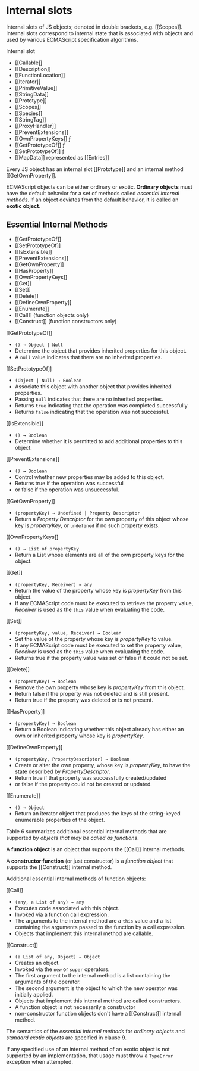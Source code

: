 # Internal slots

Internal slots of JS objects; denoted in double brackets, e.g. [[Scopes]]. Internal slots correspond to internal state that is associated with objects and used by various ECMAScript specification algorithms.

Internal slot
- [[Callable]]
- [[Description]]
- [[FunctionLocation]]
- [[Iterator]]
- [[PrimitiveValue]]
- [[StringData]]
- [[Prototype]]
- [[Scopes]]
- [[Species]]
- [[StringTag]]
- [[ProxyHandler]]
- [[PreventExtensions]]
- [[OwnPropertyKeys]] ƒ
- [[GetPrototypeOf]] ƒ
- [[SetPrototypeOf]] ƒ
- [[MapData]] represented as [[Entries]]


Every JS object has an internal slot [[Prototype]] and an internal method [[GetOwnProperty]].

ECMAScript objects can be either ordinary or exotic. **Ordinary objects** must have the default behavior for a set of methods called *essential internal methods*. If an object deviates from the default behavior, it is called an **exotic object**.

## Essential Internal Methods

- [[GetPrototypeOf]]
- [[SetPrototypeOf]]
- [[IsExtensible]]
- [[PreventExtensions]]
- [[GetOwnProperty]]
- [[HasProperty]]
- [[OwnPropertyKeys]]
- [[Get]]
- [[Set]]
- [[Delete]]
- [[DefineOwnProperty]]
- [[Enumerate]]
- [[Call]]      (function objects only)
- [[Construct]] (function constructors only)



[[GetPrototypeOf]]
- `() → Object | Null`
- Determine the object that provides inherited properties for this object.
- A `null` value indicates that there are no inherited properties.

[[SetPrototypeOf]]
- `(Object | Null) → Boolean`
- Associate this object with another object that provides inherited properties.
- Passing `null` indicates that there are no inherited properties.
- Returns `true` indicating that the operation was completed successfully
- Returns `false` indicating that the operation was not successful.

[[IsExtensible]]
- `() → Boolean`
- Determine whether it is permitted to add additional properties to this object.

[[PreventExtensions]]
- `() → Boolean`
- Control whether new properties may be added to this object.
- Returns true if the operation was successful
- or false if the operation was unsuccessful.

[[GetOwnProperty]]
- `(propertyKey) → Undefined | Property Descriptor`
- Return a *Property Descriptor* for the own property of this object whose key is *propertyKey*, or `undefined` if no such property exists.

[[OwnPropertyKeys]]
- `() → List of propertyKey`
- Return a List whose elements are all of the own property keys for the object.

[[Get]]
- `(propertyKey, Receiver) → any`
- Return the value of the property whose key is *propertyKey* from this object.
- If any ECMAScript code must be executed to retrieve the property value, *Receiver* is used as the `this` value when evaluating the code.

[[Set]]
- `(propertyKey, value, Receiver) → Boolean`
- Set the value of the property whose key is *propertyKey* to value.
- If any ECMAScript code must be executed to set the property value, *Receiver* is used as the `this` value when evaluating the code.
- Returns true if the property value was set or false if it could not be set.

[[Delete]]
- `(propertyKey) → Boolean`
- Remove the own property whose key is *propertyKey* from this object.
- Return false if the property was not deleted and is still present.
- Return true if the property was deleted or is not present.

[[HasProperty]]
- `(propertyKey) → Boolean`
- Return a Boolean indicating whether this object already has either an own or inherited property whose key is *propertyKey*.

[[DefineOwnProperty]]
- `(propertyKey, PropertyDescriptor) → Boolean`
- Create or alter the own property, whose key is *propertyKey*, to have the state described by *PropertyDescriptor*.
- Return true if that property was successfully created/updated 
- or false if the property could not be created or updated.

[[Enumerate]]
- `() → Object`
- Return an iterator object that produces the keys of the string-keyed enumerable properties of the object.


Table 6 summarizes additional essential internal methods that are supported by *objects that may be called as functions*.

A **function object** is an object that supports the [[Call]] internal methods.

A **constructor function** (or just constructor) is a *function object* that supports the [[Construct]] internal method.


Additional essential internal methods of function objects:

[[Call]]
- `(any, a List of any) → any`
- Executes code associated with this object.
- Invoked via a function call expression.
- The arguments to the internal method are a `this` value and a list containing the arguments passed to the function by a call expression.
- Objects that implement this internal method are callable.

[[Construct]]
- `(a List of any, Object) → Object`
- Creates an object.
- Invoked via the `new` or `super` operators.
- The first argument to the internal method is a list containing the arguments of the operator.
- The second argument is the object to which the new operator was initially applied.
- Objects that implement this internal method are called constructors.
- A function object is not necessarily a constructor
- non-constructor function objects don't have a [[Construct]] internal method.


The semantics of the *essential internal methods* for *ordinary objects* and *standard exotic objects* are specified in clause 9.

If any specified use of an internal method of an exotic object is not supported by an implementation, that usage must throw a `TypeError` exception when attempted.
